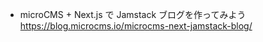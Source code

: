 -   microCMS + Next.js で Jamstack ブログを作ってみよう
    https://blog.microcms.io/microcms-next-jamstack-blog/
